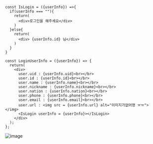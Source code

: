```
const IsLogin = ({userInfo}) =>{
  if(userInfo === ""){
    return(
      <div>로그인을 해주세요</div>
    )
  }else{
    return(
      <div> {userInfo.id} 님</div>
    )
  }
}

const LoginUserInfo = ({userInfo}) => {
  return(
    <div>
      user.uid : {userInfo.uid}<br></br>
      user.id : {userInfo.id}<br></br>
      user.name : {userInfo.name}<br></br>
      user.nickname : {userInfo.nickname}<br></br>
      user.nation : {userInfo.nation}<br></br>
      user.phone : {userInfo.phone}<br></br>
      user.email : {userInfo.email}<br></br>
      user.url : <img src = {userInfo.url} alt="이미지가없어영 ㅠㅠ"></img>
      <IsLogin userInfo = {userInfo}></IsLogin>
    </div>
  );
};

```
![image](https://user-images.githubusercontent.com/64408793/177239780-ad785f78-7872-4738-adca-07b7e90e7d90.png)
